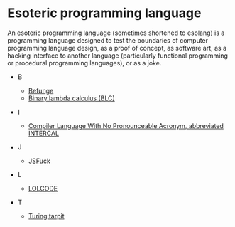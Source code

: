 # Esoteric programming language
An esoteric programming language (sometimes shortened to esolang) is a programming language designed to test the boundaries of computer programming language design, as a proof of concept, as software art, as a hacking interface to another language (particularly functional programming or procedural programming languages), or as a joke.

- B
  - <a href="https://en.wikipedia.org/wiki/Befunge" target="_blank" >Befunge</a>
  - <a href="https://en.wikipedia.org/wiki/Binary_lambda_calculus" target="_blank" >Binary lambda calculus (BLC)</a>
- I
  - <a href="https://en.wikipedia.org/wiki/INTERCAL" target="_blank" >Compiler Language With No Pronounceable Acronym, abbreviated INTERCAL</a>
- J
  - <a href="https://en.wikipedia.org/wiki/JSFuck" target="_blank" >JSFuck</a>
- L
  - <a href="https://en.wikipedia.org/wiki/LOLCODE" target="_blank" >LOLCODE</a>
 
- T
  - <a href="https://en.wikipedia.org/wiki/Esoteric_programming_language" target="_blank" >Turing tarpit</a>

